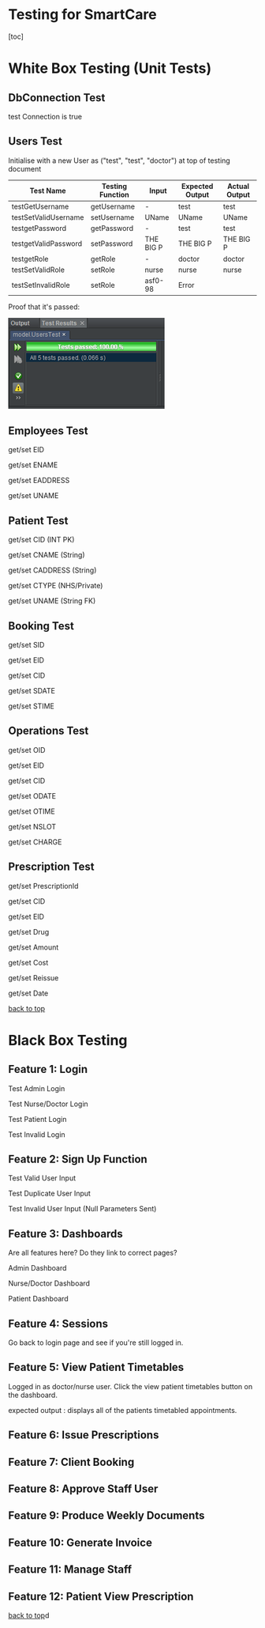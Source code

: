 # Testing for SmartCare

[toc]

# White Box Testing (Unit Tests)



## DbConnection Test

test Connection is true



## Users Test

Initialise with a new User as ("test", "test", "doctor") at top of testing document

| Test Name            | Testing Function | Input     | Expected Output | Actual Output |
| -------------------- | ---------------- | --------- | --------------- | ------------- |
| testGetUsername      | getUsername      | -         | test            | test          |
| testSetValidUsername | setUsername      | UName     | UName           | UName         |
| testgetPassword      | getPassword      | -         | test            | test          |
| testgetValidPassword | setPassword      | THE BIG P | THE BIG P       | THE BIG P     |
| testgetRole          | getRole          | -         | doctor          | doctor        |
| testSetValidRole     | setRole          | nurse     | nurse           | nurse         |
| testSetInvalidRole   | setRole          | asf0-98   | Error           |               |



Proof that it's passed:

![image-20201209154125381](testing.assets/usersTest.png)

## Employees Test

get/set EID

get/set ENAME

get/set EADDRESS

get/set UNAME



## Patient Test

get/set CID (INT PK)

get/set CNAME (String)

get/set CADDRESS (String)

get/set CTYPE (NHS/Private)

get/set UNAME (String FK)



## Booking Test

get/set SID

get/set EID

get/set CID

get/set SDATE

get/set STIME



## Operations Test

get/set OID

get/set EID

get/set CID

get/set ODATE

get/set OTIME

get/set NSLOT

get/set CHARGE



## Prescription Test

get/set PrescriptionId

get/set CID

get/set EID

get/set Drug

get/set Amount

get/set Cost

get/set Reissue

get/set Date



[back to top](#testing-for-smartcare)

# Black Box Testing

## Feature 1: Login

Test Admin Login

Test Nurse/Doctor Login

Test Patient Login

Test Invalid Login

## Feature 2: Sign Up Function

Test Valid User Input

Test Duplicate User Input

Test Invalid User Input (Null Parameters Sent)

## Feature 3: Dashboards

Are all features here?
Do they link to correct pages?

Admin Dashboard



Nurse/Doctor Dashboard



Patient Dashboard

## Feature 4: Sessions

Go back to login page and see if you're still logged in.



## Feature 5: View Patient Timetables

Logged in as doctor/nurse user.
Click the view patient timetables button on the dashboard.

expected output : displays all of the patients timetabled appointments.


## Feature 6: Issue Prescriptions

## Feature 7: Client Booking

## Feature 8: Approve Staff User

## Feature 9: Produce Weekly Documents

## Feature 10: Generate Invoice

## Feature 11: Manage Staff

## Feature 12: Patient View Prescription





[back to top](#testing-for-smartcare)d